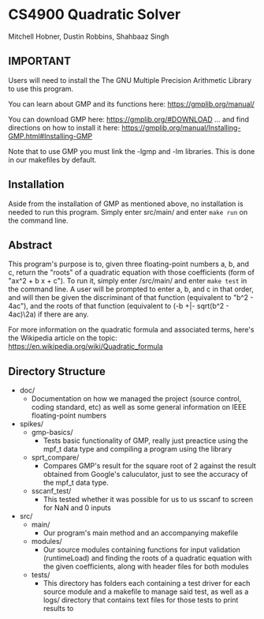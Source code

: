 # CS4900 Quadratic Solver

Mitchell Hobner, Dustin Robbins, Shahbaaz Singh

## IMPORTANT
Users will need to install the The GNU Multiple Precision Arithmetic Library to use this program.

You can learn about GMP and its functions here: https://gmplib.org/manual/

You can download GMP here: https://gmplib.org/#DOWNLOAD
... and find directions on how to install it here: https://gmplib.org/manual/Installing-GMP.html#Installing-GMP

Note that to use GMP you must link the -lgmp and -lm libraries. This is done in our makefiles by default.

## Installation
Aside from the installation of GMP as mentioned above, no installation is needed to run this program. Simply enter src/main/ and enter `make run` on the command line.

## Abstract
This program's purpose is to, given three floating-point numbers a, b, and c, return the "roots" of a quadratic equation with those coefficients (form of "ax^2 + b x + c"). To run it, simply enter /src/main/ and enter `make test` in the command line. A user will be prompted to enter a, b, and c in that order, and will then be given the discriminant of that function (equivalent to "b^2 - 4ac"), and the roots of that function (equivalent to (-b +|- sqrt(b^2 - 4ac)\2a) if there are any.

For more information on the quadratic formula and associated terms, here's the Wikipedia article on the topic: https://en.wikipedia.org/wiki/Quadratic_formula

## Directory Structure
* doc/
  * Documentation on how we managed the project (source control, coding standard, etc) as well as some general information on IEEE floating-point numbers
* spikes/
  * gmp-basics/
    * Tests basic functionality of GMP, really just preactice using the mpf_t data type and compiling a program using the library
  * sprt_compare/
    * Compares GMP's result for the square root of 2 against the result obtained from Google's caluculator, just to see the accuracy of the mpf_t data type.
  * sscanf_test/
    * This tested whether it was possible for us to us sscanf to screen for NaN and 0 inputs
* src/
  * main/
    * Our program's main method and an accompanying makefile
  * modules/
    * Our source modules containing functions for input validation (runtimeLoad) and finding the roots of a quadratic equation with the given coefficients, along with header files for both modules
  * tests/
    * This directory has folders each containing a test driver for each source module and a makefile to manage said test, as well as a logs/ directory that contains text files for those tests to print results to

